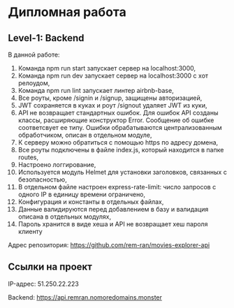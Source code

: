 # Дипломная работа

## Level-1: Backend

В данной работе:

1. Команда npm run start запускает сервер на localhost:3000,
2. Команда npm run dev запускает сервер на localhost:3000 с хот релоудом,
3. Команда npm run lint запускает линтер airbnb-base,
4. Все роуты, кроме /signin и /signup, защищены авторизацией,
5. JWT сохраняется в куках и роут /signout удаляет JWT из куки,
6. API не возвращает стандартных ошибок. Для ошибок API созданы классы, расширяющие конструктор Error. Сообщение об ошибке соответсвует ее типу. Ошибки обрабатываются централизованным обработчиком, описан в отдельном модуле,
7. К серверу можно обратиться с помощью https по адресу домена,
8. Все роуты подключены в файле index.js, который находится в папке routes,
9. Настроено логгирование,
10. Используется модуль Helmet для установки заголовков, связанных с безопасностью,
11. В отдельном файле настроен express-rate-limit: число запросов с одного IP в единицу времени ограничено,
12. Конфигурация и константы в отдельных файлах,
13. Данные валидируются перед добавлением в базу и валидация описана в отдельных модулях,
14. Пароль хранится в виде хеша и API не возвращает хеш пароля клиенту

Адрес репозитория: https://github.com/rem-ran/movies-explorer-api

## Ссылки на проект

IP-адрес: 51.250.22.223

Backend: https://api.remran.nomoredomains.monster
